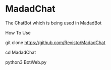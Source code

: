 # MadadChat
The ChatBot which is being used in MadadBot

How To Use



git clone https://github.com/Revisto/MadadChat


cd MadadChat


python3 BotWeb.py
